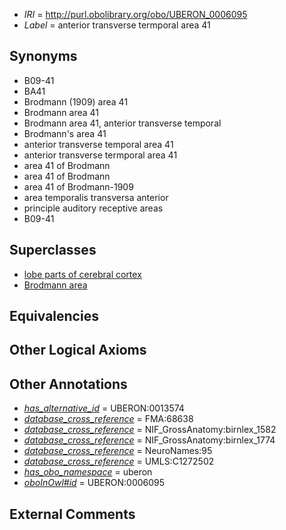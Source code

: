  * *IRI* = http://purl.obolibrary.org/obo/UBERON_0006095
 * *Label* = anterior transverse termporal area 41

## Synonyms

 * B09-41
 * BA41
 * Brodmann (1909) area 41
 * Brodmann area 41
 * Brodmann area 41, anterior transverse temporal
 * Brodmann's area 41
 * anterior transverse temporal area 41
 * anterior transverse termporal area 41
 * area 41 of Brodmann
 * area 41 of Brodmann
 * area 41 of Brodmann-1909
 * area temporalis transversa anterior
 * principle auditory receptive areas
 * B09-41

## Superclasses

 * [lobe parts of cerebral cortex](../../UBERON/22/UBERON_0003022.md)
 * [Brodmann area](../../UBERON/29/UBERON_0013529.md)

## Equivalencies


## Other Logical Axioms


## Other Annotations

 * *[has_alternative_id](../../Id/oboInOwl#hasAlternativeId.md)* = UBERON:0013574
 * *[database_cross_reference](../../ef/oboInOwl#hasDbXref.md)* = FMA:68638
 * *[database_cross_reference](../../ef/oboInOwl#hasDbXref.md)* = NIF_GrossAnatomy:birnlex_1582
 * *[database_cross_reference](../../ef/oboInOwl#hasDbXref.md)* = NIF_GrossAnatomy:birnlex_1774
 * *[database_cross_reference](../../ef/oboInOwl#hasDbXref.md)* = NeuroNames:95
 * *[database_cross_reference](../../ef/oboInOwl#hasDbXref.md)* = UMLS:C1272502
 * *[has_obo_namespace](../../ce/oboInOwl#hasOBONamespace.md)* = uberon
 * *[oboInOwl#id](../../id/oboInOwl#id.md)* = UBERON:0006095

## External Comments

